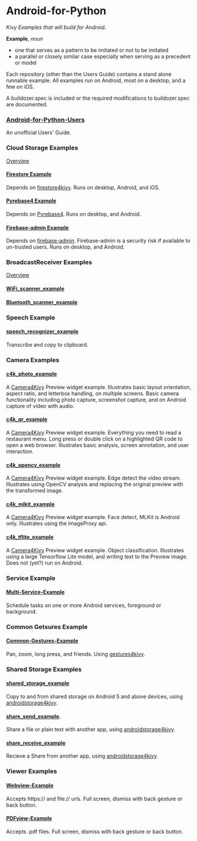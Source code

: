 Android-for-Python
==================

*Kivy Examples that will build for Android.*

**Example**, *noun*
 - one that serves as a pattern to be imitated or not to be imitated
 - a parallel or closely similar case especially when serving as a precedent or model

Each repository (other than the Users Guide) contains a stand alone runnable example. All examples run on Android, most on a desktop, and a few on iOS.

A buildozer.spec is included or the required modifications to buildozer.spec are documented.

### [Android-for-Python-Users](https://github.com/Android-for-Python/Android-for-Python-Users)

An unofficial Users' Guide.

### Cloud Storage Examples

[Overview](https://github.com/Android-for-Python/cloud_storage_examples)

#### [Firestore Example](https://github.com/Android-for-Python/cloud_storage_examples/tree/main/rest_firestore_example)

Depends on [firestore4kivy](https://github.com/Android-for-Python/firestore4kivy). Runs on desktop, Android, and iOS.
 
#### [Pyrebase4 Example](https://github.com/Android-for-Python/cloud_storage_examples/tree/main/pyrebase4_example)

Depends on [Pyrebase4](https://github.com/nhorvath/Pyrebase4). Runs on desktop, and Android.

#### [Firebase-admin Example](https://github.com/Android-for-Python/cloud_storage_examples/tree/main/firebase_admin_example)

Depends on [firebase-admin](https://firebase.google.com/docs/admin/setup/). Firebase-admin is a security risk if available to un-trusted users. Runs on desktop, and Android.

### BroadcastReceiver Examples

[Overview](https://github.com/Android-for-Python/BroadcastReceiver_examples)

#### [WiFi_scanner_example](https://github.com/Android-for-Python/BroadcastReceiver_examples/tree/main/WiFi_scanner_example)

#### [Bluetooth_scanner_example](https://github.com/Android-for-Python/BroadcastReceiver_examples/tree/main/Bluetooth_scanner_example)

### Speech Example

#### [speech_recognizer_example](https://github.com/Android-for-Python/speech_recognizer_example)

Transcribe and copy to clipboard.

### Camera Examples

#### [c4k_photo_example](https://github.com/Android-for-Python/c4k_photo_example)

A [Camera4Kivy](https://github.com/Android-for-Python/Camera4Kivy) Preview widget example. Illustrates basic layout orientation, aspect ratio, and letterbox handling, on multiple screens. Basic camera functionality including photo capture, screenshot capture, and on Android capture of video with audio. 

#### [c4k_qr_example](https://github.com/Android-for-Python/c4k_qr_example)

A [Camera4Kivy](https://github.com/Android-for-Python/Camera4Kivy) Preview widget example. Everything you need to read a restaurant menu. Long press or double click on a highlighted QR code to open a web browser. Illustrates basic analysis, screen annotation, and user interaction.

#### [c4k_opencv_example](https://github.com/Android-for-Python/c4k_opencv_example)

A [Camera4Kivy](https://github.com/Android-for-Python/Camera4Kivy) Preview widget example. Edge detect the video stream. Illustrates using OpenCV analysis and replacing the original preview with the transformed image.

#### [c4k_mlkit_example](https://github.com/Android-for-Python/c4k_mlkit_example)

A [Camera4Kivy](https://github.com/Android-for-Python/Camera4Kivy) Preview widget example. Face detect, MLKit is Android only. Illustrates using the ImageProxy api.

#### [c4k_tflite_example](https://github.com/Android-for-Python/c4k_tflite_example)

A [Camera4Kivy](https://github.com/Android-for-Python/Camera4Kivy) Preview widget example. Object classification. Illustrates using a large Tensorflow Lite model, and writing text to the Preview image. Does not (yet?) run on Android.

### Service Example

#### [Multi-Service-Example](https://github.com/Android-for-Python/Multi-Service-Example)

Schedule tasks on one or more Android services, foreground or background.

### Common Getsures Example

#### [Common-Gestures-Example](https://github.com/Android-for-Python/Common-Gestures-Example)

Pan, zoom, long press, and friends. Using [gestures4kivy](https://github.com/Android-for-Python/gestures4kivy).

### Shared Storage Examples

#### [shared_storage_example](https://github.com/Android-for-Python/shared_storage_example)

Copy to and from shared storage on Android 5 and above devices, using [androidstorage4kivy](https://github.com/Android-for-Python/androidstorage4kivy).

#### [share_send_example](https://github.com/Android-for-Python/share_send_example).

Share a file or plain text with another app, using [androidstorage4kivy](https://github.com/Android-for-Python/androidstorage4kivy). 

#### [share_receive_example](https://github.com/Android-for-Python/share_receive_example)

Recieve a Share from another app, using [androidstorage4kivy](https://github.com/Android-for-Python/androidstorage4kivy).

### Viewer Examples

#### [Webview-Example](https://github.com/Android-for-Python/Webview-Example)

Accepts https:// and file:// urls. Full screen, dismiss with back gesture or back button. 

#### [PDFview-Example](https://github.com/Android-for-Python/PDFview-Example)

Accepts .pdf files. Full screen, dismiss with back gesture or back button.





